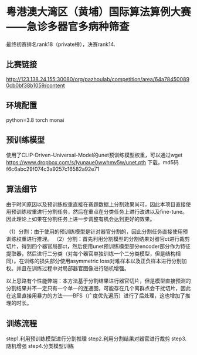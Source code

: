 # 粤港澳大湾区（黄埔）国际算法算例大赛——急诊多器官多病种筛查 

最终初赛排名rank18（private榜），决赛rank14.

## 比赛链接
http://123.138.24.155:30080/org/pazhoulab/competition/area/64a784500890cb0bf38b1059/content

## 环境配置
python=3.8
torch
monai

## 预训练模型
使用了CLIP-Driven-Universal-Model的unet预训练模型权重，可以通过wget https://www.dropbox.com/s/lyunaue0wwhmv5w/unet.pth 下载，md5码f6c6abc29f074c3a9257c16582a92e71

## 算法细节
由于时间原因以及预训练权重直接在赛题数据上分割效果尚可，因此本项目直接使用预训练权重进行分割任务，然后在重点在分类任务上进行改进以及fine-tune。因此理论上如果在分割任务上进一步调整有机会达到更好的效果。

（1）分割：由于使用的预训练模型是针对器官分割的，因此分割任务直接使用预训练权重进行推理。
（2）分割：首先利用分割模型的分割结果对器官ct进行裁剪切片，得到四个器官局部ct，然后使用unet预训练模型部分encoder部分作为特征提取器，然后进行二分类（对每个器官单独训练一个二分类模型，但是结构相同）。在训练的损失部分使用asymmetric loss对难样本以及正负样本进行分别加权。并且在训练过程中对局部器官图像进行随机增强。

以上思路有个性能弊端：本方法基于分割结果进行器官切片，但是模型直接预测的分割结果并不一定只有一个单一的连通图，可能存在几个离群点会干扰切片，因此在这里直接用暴力的方法——BFS（广度优先遍历）进行了后处理，这也增加了推理的时长。

## 训练流程
step1.利用预训练模型进行分割推理
step2.利用分割结果对器官进行裁剪
step3.随机增强
step4.分类模型训练
